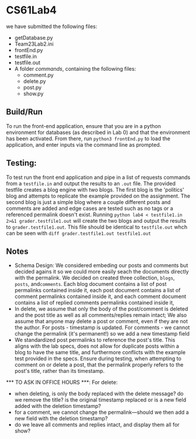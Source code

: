 # CS61Lab4

we have submitted the following files:

- getDatabase.py
- Team23Lab2.ini
- frontEnd.py
- testfile.in
- testfile.out
- A folder *commands*, containing the following files:
    - comment.py
    - delete.py
    - post.py
    - show.py

## Build/Run 
To run the front-end application, ensure that you are in a python environment for databases (as described in Lab 0) and that the environment has been activated. From there, run `python3 frontEnd.py` to load the application, and enter inputs via the command line as prompted.

## Testing: 
To test run the front end application and pipe in a list of requests commands from a `testfile.in` and output the results to an `.out` file. The provided testfile creates a blog engine with two blogs. The first blog is the 'politics' blog and attempts to replicate the example provided on the assignment. The second blog is just a simple blog where a couple different posts and comments are added and edge cases are tested such as no tags or a referenced permalink doesn't exist. Running `python lab4 < testfile1.in 2>&1 grader.testfile1.out` will create the two blogs and output the results to `grader.testfile1.out`. This file should be identical to `testfile.out` whch can be seen with `diff grader.testfile1.out testfile1.out` 

## Notes
- Schema Design: We considered embeding our posts and comments but decided agains it so we could more easily seach the documents directly with the permalink. We decided on created three collection, `blogs`, `posts`, and`comments`. Each blog document contains a list of post permalinks contained inside it, each post document contains a list of comment permalinks contained inside it, and each comment document contains a list of replied comments permalinks contained inside it,
- In delete, we assume that only the body of the post/comment is deleted and the post title as well as all comments/replies remain intact; We also assume that anyone may delete a post or comment, even if they are not the author. For posts - timestamp is updated. For comments - we cannot change the permalink (it's permanent!) so we add a new timestamp field
- We standardized post permalinks to reference the post's title. This aligns with the lab specs, does not allow for duplicate posts within a blog to have the same title, and furthermore conflicts with the example test provided in the specs. Ensure during testing, when attempting to comment on or delete a post, that the permalink properly refers to the post's title, rather than its timestamp.

*** TO ASK IN OFFICE HOURS ***:
For delete: 
- when deleting, is only the body replaced with the delete message? do we remove the title? is the original timestamp replaced or is a new field added with the deletion timestamp?
- for a comment, we cannot change the permalink—should we then add a new field with the deletion timestamp?
- do we leave all comments and replies intact, and display them all for show?